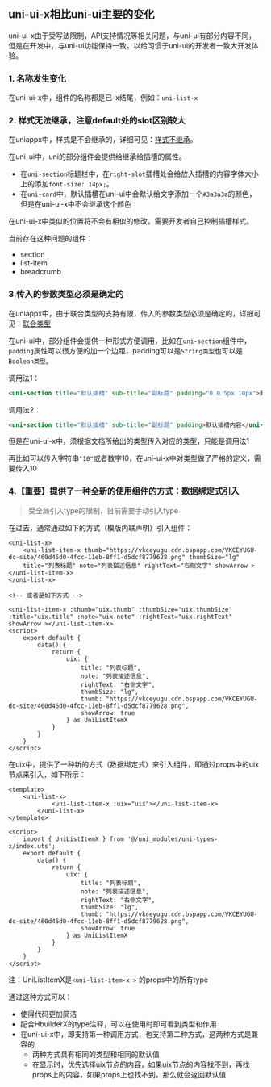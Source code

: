 ## uni-ui-x相比uni-ui主要的变化
uni-ui-x由于受写法限制，API支持情况等相关问题，与uni-ui有部分内容不同，但是在开发中，与uni-ui功能保持一致，以给习惯于uni-ui的开发者一致大开发体验。

### 1. 名称发生变化

在uni-ui-x中，组件的名称都是已-x结尾，例如：`uni-list-x`


### 2. 样式无法继承，注意default处的slot区别较大

在uniappx中，样式是不会继承的，详细可见：[样式不继承](https://doc.dcloud.net.cn/uni-app-x/css/#stylenoextends)。

在uni-ui中，uni的部分组件会提供给继承给插槽的属性。

- 在`uni-section`标题栏中，在`right-slot`插槽处会给放入插槽的内容字体大小上的添加`font-size: 14px;`。
- 在`uni-card`中，默认插槽在uni-ui中会默认给文字添加一个`#3a3a3a`的颜色，但是在uni-ui-x中不会继承这个颜色

在uni-ui-x中类似的位置将不会有相似的修改，需要开发者自己控制插槽样式。

当前存在这种问题的组件：
- section
- list-item
- breadcrumb

### 3.传入的参数类型必须是确定的

在uniappx中，由于联合类型的支持有限，传入的参数类型必须是确定的，详细可见：[联合类型](https://doc.dcloud.net.cn/uni-app-x/uts/data-type.html#union-type)

在uni-ui中，部分组件会提供一种形式方便调用，比如在`uni-section`组件中，`padding`属性可以很方便的加一个边距，padding可以是`String类型`也可以是`Boolean类型`。

调用法1：

```html
<uni-section title="默认插槽" sub-title="副标题" padding="0 0 5px 10px">默认插槽内容</uni-section>
```

调用法2：

  ```html
  <uni-section title="默认插槽" sub-title="副标题" padding>默认插槽内容</uni-section>
  ```
但是在uni-ui-x中，须根据文档所给出的类型传入对应的类型，只能是调用法1



再比如可以传入字符串`"10"`或者数字10，在uni-ui-x中对类型做了严格的定义，需要传入10



### 4.【重要】提供了一种全新的使用组件的方式：数据绑定式引入

> 受全局引入type的限制，目前需要手动引入type

在过去，通常通过如下的方式（模版内联声明）引入组件：

```vue
<uni-list-x>
	<uni-list-item-x thumb="https://vkceyugu.cdn.bspapp.com/VKCEYUGU-dc-site/460d46d0-4fcc-11eb-8ff1-d5dcf8779628.png" thumbSize="lg"
	title="列表标题" note="列表描述信息" rightText="右侧文字" showArrow ></uni-list-item-x>
</uni-list-x>

<!-- 或者是如下方式 -->

<uni-list-item-x :thumb="uix.thumb" :thumbSize="uix.thumbSize" :title="uix.title" :note="uix.note" :rightText="uix.rightText" showArrow ></uni-list-item-x>
<script>
	export default {
		data() {
			return {
				uix: {
					title: "列表标题",
					note: "列表描述信息",
					rightText: "右侧文字",
					thumbSize: "lg",
					thumb: "https://vkceyugu.cdn.bspapp.com/VKCEYUGU-dc-site/460d46d0-4fcc-11eb-8ff1-d5dcf8779628.png",
					showArrow: true
				} as UniListItemX
			}
		}
	}
</script>

```

在uix中，提供了一种新的方式（数据绑定式）来引入组件，即通过props中的uix节点来引入，如下所示：

```vue
<template>
	<uni-list-x>
			<uni-list-item-x :uix="uix"></uni-list-item-x>
		</uni-list-x>
</template>

<script>
	import { UniListItemX } from '@/uni_modules/uni-types-x/index.uts';
	export default {
		data() {
			return {
				uix: {
					title: "列表标题",
					note: "列表描述信息",
					rightText: "右侧文字",
					thumbSize: "lg",
					thumb: "https://vkceyugu.cdn.bspapp.com/VKCEYUGU-dc-site/460d46d0-4fcc-11eb-8ff1-d5dcf8779628.png",
					showArrow: true
				} as UniListItemX
			}
		}
	}
</script>
```

注：UniListItemX是`<uni-list-item-x >` 的props中的所有type



通过这种方式可以：

- 使得代码更加简洁
- 配合HbuilderX的type注释，可以在使用时即可看到类型和作用
- 在uni-ui-x中，即支持第一种调用方式，也支持第二种方式，这两种方式是兼容的
  - 两种方式具有相同的类型和相同的默认值
  - 在显示时，优先选择uix节点的内容，如果uix节点的内容找不到，再找props上的内容，如果props上也找不到，那么就会返回默认值